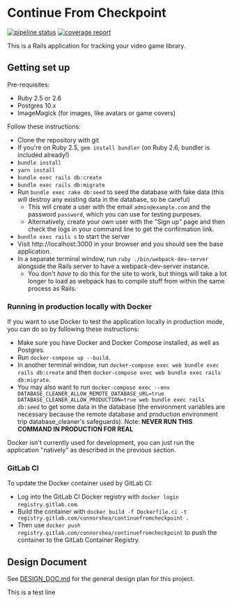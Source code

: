 # Continue From Checkpoint

[![pipeline status](https://gitlab.com/connorshea/ContinueFromCheckpoint/badges/master/pipeline.svg)](https://gitlab.com/connorshea/ContinueFromCheckpoint/commits/master)
[![coverage report](https://gitlab.com/connorshea/ContinueFromCheckpoint/badges/master/coverage.svg?job=rspec)](https://gitlab.com/connorshea/ContinueFromCheckpoint/commits/master)

This is a Rails application for tracking your video game library.

## Getting set up

Pre-requisites:
- Ruby 2.5 or 2.6
- Postgres 10.x
- ImageMagick (for images, like avatars or game covers)

Follow these instructions:

- Clone the repository with git
- If you're on Ruby 2.5, `gem install bundler` (on Ruby 2.6, bundler is included already!)
- `bundle install`
- `yarn install`
- `bundle exec rails db:create`
- `bundle exec rails db:migrate`
- Run `bundle exec rake db:seed` to seed the database with fake data (this will destroy any existing data in the database, so be careful)
  - This will create a user with the email `admin@example.com` and the password `password`, which you can use for testing purposes.
  - Alternatively, create your own user with the "Sign up" page and then check the logs in your command line to get the confirmation link.
- `bundle exec rails s` to start the server
- Visit http://localhost:3000 in your browser and you should see the base application.
- In a separate terminal window, run `ruby ./bin/webpack-dev-server` alongside the Rails server to have a webpack-dev-server instance.
  - You don't _have_ to do this for the site to work, but things will take a lot longer to load as webpack has to compile stuff from within the same process as Rails.

### Running in production locally with Docker

If you want to use Docker to test the application locally in production mode, you can do so by following these instructions:

- Make sure you have Docker and Docker Compose installed, as well as Postgres.
- Run `docker-compose up --build`.
- In another terminal window, run `docker-compose exec web bundle exec rails db:create` and then `docker-compose exec web bundle exec rails db:migrate`.
- You may also want to run `docker-compose exec --env DATABASE_CLEANER_ALLOW_REMOTE_DATABASE_URL=true DATABASE_CLEANER_ALLOW_PRODUCTION=true web bundle exec rails db:seed` to get some data in the database (the environment variables are necessary because the remote database and production environment trip database_cleaner's safeguards). Note: **NEVER RUN THIS COMMAND IN PRODUCTION FOR REAL**

Docker isn't currently used for development, you can just run the application "natively" as described in the previous section.

### GitLab CI
To update the Docker container used by GitLab CI:

- Log into the GitLab CI Docker registry with `docker login registry.gitlab.com`.
- Build the container with `docker build -f Dockerfile.ci -t registry.gitlab.com/connorshea/continuefromcheckpoint .`
- Then use `docker push registry.gitlab.com/connorshea/continuefromcheckpoint` to push the container to the GitLab Container Registry.

## Design Document

See [DESIGN_DOC.md](DESIGN_DOC.md) for the general design plan for this project.

This is a test line
